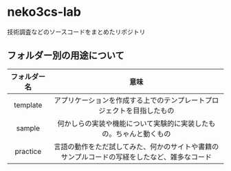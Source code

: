 # neko3cs-lab

技術調査などのソースコードをまとめたリポジトリ

## フォルダー別の用途について

|フォルダー名|意味|
|:-:|:-:|
|template|アプリケーションを作成する上でのテンプレートプロジェクトを目指したもの|
|sample|何かしらの実装や機能について実験的に実装したもの。ちゃんと動くもの|
|practice|言語の動作をただ試してみた、何かのサイトや書籍のサンプルコードの写経をしたなど、雑多なコード|
